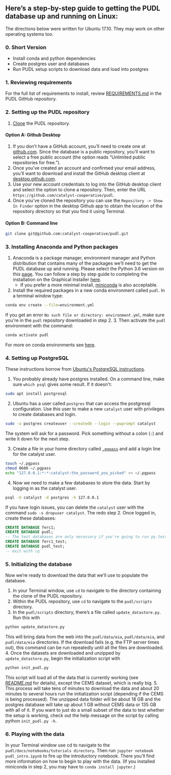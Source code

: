 
## Here’s a step-by-step guide to getting the PUDL database up and running on Linux:

The directions below were written for Ubuntu 17.10.
They may work on other operating systems too.

### 0. Short Version
- Install conda and python dependencies
- Create postgres user and databases
- Run PUDL setup scripts to download data and load into postgres


### 1. Reviewing requirements
For the full list of requirements to install, review [REQUIREMENTS.md](REQUIREMENTS.md) in the PUDL GitHub repository.

### 2. Setting up the PUDL repository
1. [Clone](https://help.github.com/articles/cloning-a-repository/) the PUDL repository.

#### Option A: Github Desktop

1. If you don’t have a GitHub account, you’ll need to create one at [github.com](https://github.com). Since the database is a public repository, you’ll want to select a free public account (the option reads “Unlimited public repositories for free.”).
2. Once you’ve created an account and confirmed your email address, you’ll want to download and install the GitHub desktop client at [desktop.github.com](https://desktop.github.com/).
3. Use your new account credentials to log into the GitHub desktop client and select the option to clone a repository. Then, enter the URL `https://github.com/catalyst-cooperative/pudl`.
4. Once you've cloned the repository you can use the `Repository -> Show In Finder` option in the desktop Github app to obtain the location of the repository directory so that you find it using Terminal.

#### Option B: Command line
```sh
git clone git@github.com:catalyst-cooperative/pudl.git
```

### 3. Installing Anaconda and Python packages
1. Anaconda is a package manager, environment manager and Python distribution that contains many of the packages we’ll need to get the PUDL database up and running. Please select the Python 3.6 version on this [page](https://www.anaconda.com/download/#linux). You can follow a step by step guide to completing the installation on the Graphical Installer [here](https://docs.anaconda.com/anaconda/install/linux).
    - If you prefer a more minimal install, [miniconda](https://conda.io/miniconda.html) is also acceptable.
2. Install the required packages in a new conda environment called `pudl`. In a terminal window type:
```sh
conda env create --file=environment.yml
```
If you get an error `No such file or directory: environment.yml`, make sure you're in the `pudl` repository downloaded in step 2.
3. Then activate the `pudl` environment with the command:
```sh
conda activate pudl
```

For more on conda environments see [here](https://conda.io/docs/user-guide/tasks/manage-environments.html).


### 4. Setting up PostgreSQL

These instructions borrow from [Ubuntu's PostgreSQL instructions](https://help.ubuntu.com/community/PostgreSQL).

1. You probably already have postgres installed. On a command line, make sure `which psql` gives some result.
If it doesn't:
```sh
sudo apt install postgresql
```

2. Ubuntu has a user called `postgres` that can access the postgresql configuration. Use this user to make a new `catalyst` user with privileges to create databases and login.
```sh
sudo -u postgres createuser --createdb --login --pwprompt catalyst
```
The system will ask for a password. Pick something without a colon (`:`) and write it down for the next step.

3. Create a file in your home directory called [`.pgpass`](https://www.postgresql.org/docs/current/static/libpq-pgpass.html) and add a login line for the catalyst user.
```sh
touch ~/.pgpass
chmod 0600 ~/.pgpass
echo "127.0.0.1:*:*:catalyst:the_password_you_picked" >> ~/.pgpass
```

4. Now we need to make a few databases to store the data.
Start by logging in as the catalyst user.
```sh
psql -U catalyst -d postgres -h 127.0.0.1
```
If you have login issues, you can delete the `catalyst`  user with the command `sudo -s dropuser catalyst`. The redo step 2.
Once logged in, create these databases:
```sql
CREATE DATABASE ferc1;
CREATE DATABASE pudl;
-- The test databases are only necessary if you're going to run py.test
CREATE DATABASE ferc1_test;
CREATE DATABASE pudl_test;
-- exit with \q
```


### 5. Initializing the database

Now we’re ready to download the data that we’ll use to populate the database.

1. In your Terminal window, use `cd` to navigate to the directory containing the clone of the PUDL repository.
2. Within the PUDL repository, use `cd` to navigate to the `pudl/scripts` directory.
3. In the `pudl/scripts` directory, there’s a file called `update_datastore.py`. Run this with
```sh
python update_datastore.py
```
This will bring data from the web into the `pudl/data/eia`, `pudl/data/eia`, and `pudl/data/eia` directories.
If the download fails (e.g. the FTP server times out), this command can be run repeatedly until all the files are downloaded.
4.  Once the datasets are downloaded and unzipped by `update_datastore.py`, begin the initialization script with
```sh
python init_pudl.py
```
This script will load all of the data that is currently working (see [README.md](https://github.com/catalyst-cooperative/pudl/#project-status) for details), except the CEMS dataset, which is really big.
5. This process will take tens of minutes to download the data and about 20 minutes to several hours run the initialization script (depending if the CEMS is being processed). The unzipped data folder will be about 18 GB and the postgres database will take up about 1 GB without CEMS data or 135 GB with all of it.
If you want to just do a small subset of the data to test whether the setup is working, check out the help message on the script by calling python `init_pudl.py -h`.

### 6. Playing with the data

In your Terminal window use cd to navigate to the `pudl/docs/notebooks/tutorials directory`. Then run `jupyter notebook pudl_intro.ipynb` to fire up the introductory notebook. There you’ll find more information on how to begin to play with the data.
(If you installed miniconda in step 2, you may have to `conda install jupyter`.)
